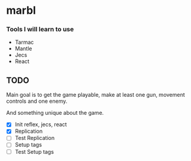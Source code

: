 # marbl

### Tools I will learn to use

- Tarmac
- Mantle
- Jecs
- React

## TODO

Main goal is to get the game playable, make at least one gun, movement controls and one enemy.

And something unique about the game.

- [x] Init reflex, jecs, react
- [x] Replication
- [ ] Test Replication
- [ ] Setup tags
- [ ] Test Setup tags